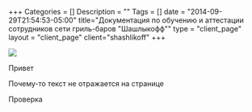 +++
Categories = []
Description = ""
Tags = []
date = "2014-09-29T21:54:53-05:00"
title="Документация по обучению и аттестации сотрудников сети гриль-баров \"Шашлыкофф\""
type = "client_page"
layout = "client_page"
client="shashlikoff"
+++

<img src='https://franshiza.ru/files/ninajnr/07.04/.jpg'/> 

Привет

Почему-то текст не отражается на странице

Проверка